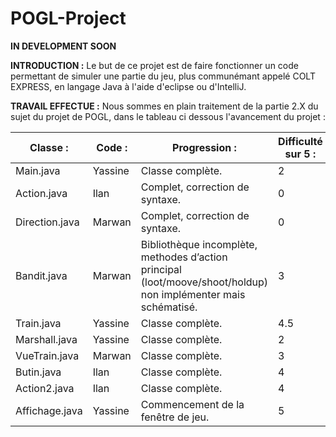 # POGL-Project

******IN DEVELOPMENT SOON******


**INTRODUCTION :**
Le but de ce projet est de faire fonctionner un code permettant de simuler une partie du jeu, plus communémant appelé COLT EXPRESS, en langage Java à l'aide d'eclipse ou d'IntelliJ.

**TRAVAIL EFFECTUE :**
Nous sommes en plain traitement de la partie 2.X du sujet du projet de POGL, dans le tableau ci dessous l'avancement du projet :


Classe : |	Code : |	Progression : |	Difficulté sur 5 : | Compléter/Corriger : |
---------|---------|----------------|--------------------|----------------------|                  
Main.java |	Yassine	|Classe complète. |	2| [x]
Action.java |	Ilan	|Complet, correction de syntaxe. |	0| [x]
Direction.java |	Marwan |	Complet, correction de syntaxe. |	0| [x]
Bandit.java |	Marwan	|Bibliothèque incomplète, methodes d’action principal (loot/moove/shoot/holdup) non implémenter mais schématisé. |	3| [ ]
Train.java |	Yassine|	Classe complète. |	4.5| [x]
Marshall.java |	Yassine	|Classe complète. |	2| [x]
VueTrain.java | Marwan |Classe complète.|	3 | [x]
Butin.java | Ilan | Classe complète. | 4 | [x]
Action2.java | Ilan | Classe complète.| 4 |[x]
Affichage.java | Yassine | Commencement de la fenêtre de jeu. | 5 |[ ]
